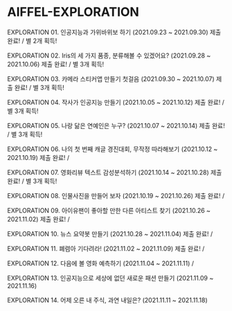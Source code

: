 # AIFFEL-EXPLORATION

EXPLORATION 01. 인공지능과 가위바위보 하기 (2021.09.23 ~ 2021.09.30) 제출 완료! / 별 2개 획득!

EXPLORATION 02. Iris의 세 가지 품종, 분류해볼 수 있겠어요? (2021.09.28 ~ 2021.10.06) 제출 완료! / 별 3개 획득!

EXPLORATION 03. 카메라 스티커앱 만들기 첫걸음 (2021.09.30 ~ 2021.10.07) 제출 완료! / 별 3개 획득!

EXPLORATION 04. 작사가 인공지능 만들기 (2021.10.05 ~ 2021.10.12) 제출 완료! / 별 3개 획득!

EXPLORATION 05. 나랑 닮은 연예인은 누구? (2021.10.07 ~ 2021.10.14) 제출 완료! / 별 3개 획득!

EXPLORATION 06. 나의 첫 번째 캐글 경진대회, 무작정 따라해보기 (2021.10.12 ~ 2021.10.19) 제출 완료! /

EXPLORATION 07. 영화리뷰 텍스트 감성분석하기 (2021.10.14 ~ 2021.10.28) 제출 완료! / 별 3개 획득!

EXPLORATION 08. 인물사진을 만들어 보자 (2021.10.19 ~ 2021.10.26) 제출 완료! /

EXPLORATION 09. 아이유팬이 좋아할 만한 다른 아티스트 찾기 (2021.10.26 ~ 2021.11.02) 제출 완료! /

EXPLORATION 10. 뉴스 요약봇 만들기 (2021.10.28 ~ 2021.11.04) 제출 완료! /

EXPLORATION 11. 폐렴아 기다려라! (2021.11.02 ~ 2021.11.09) 제출 완료! / 

EXPLORATION 12. 다음에 볼 영화 예측하기 (2021.11.04 ~ 2021.11.11) /

EXPLORATION 13. 인공지능으로 세상에 없던 새로운 패션 만들기 (2021.11.09 ~ 2021.11.16)

EXPLORATION 14. 어제 오른 내 주식, 과연 내일은? (2021.11.11 ~ 2021.11.18)

